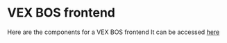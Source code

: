 # VEX BOS frontend 
Here are the components for a VEX BOS frontend 
It can be accessed [here](https://test.near.org/vex-hackathon.testnet/widget/VEXNavbar)
